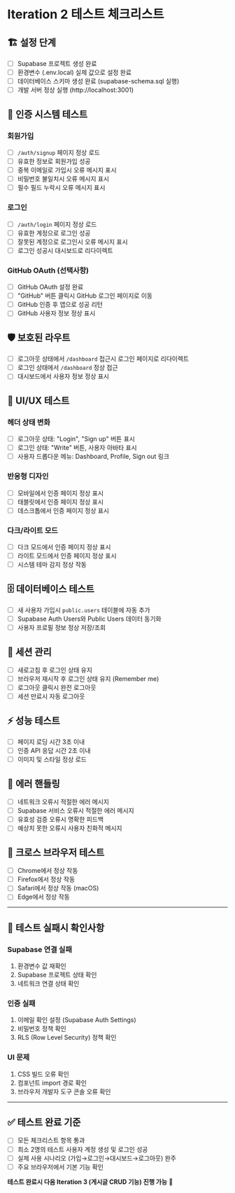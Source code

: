 # Iteration 2 테스트 체크리스트

## 🏗️ 설정 단계
- [ ] Supabase 프로젝트 생성 완료
- [ ] 환경변수 (.env.local) 실제 값으로 설정 완료
- [ ] 데이터베이스 스키마 생성 완료 (supabase-schema.sql 실행)
- [ ] 개발 서버 정상 실행 (http://localhost:3001)

## 🔐 인증 시스템 테스트

### 회원가입
- [ ] `/auth/signup` 페이지 정상 로드
- [ ] 유효한 정보로 회원가입 성공
- [ ] 중복 이메일로 가입시 오류 메시지 표시
- [ ] 비밀번호 불일치시 오류 메시지 표시
- [ ] 필수 필드 누락시 오류 메시지 표시

### 로그인
- [ ] `/auth/login` 페이지 정상 로드
- [ ] 유효한 계정으로 로그인 성공
- [ ] 잘못된 계정으로 로그인시 오류 메시지 표시
- [ ] 로그인 성공시 대시보드로 리다이렉트

### GitHub OAuth (선택사항)
- [ ] GitHub OAuth 설정 완료
- [ ] "GitHub" 버튼 클릭시 GitHub 로그인 페이지로 이동
- [ ] GitHub 인증 후 앱으로 성공 리턴
- [ ] GitHub 사용자 정보 정상 표시

## 🛡️ 보호된 라우트
- [ ] 로그아웃 상태에서 `/dashboard` 접근시 로그인 페이지로 리다이렉트
- [ ] 로그인 상태에서 `/dashboard` 정상 접근
- [ ] 대시보드에서 사용자 정보 정상 표시

## 🎨 UI/UX 테스트

### 헤더 상태 변화
- [ ] 로그아웃 상태: "Login", "Sign up" 버튼 표시
- [ ] 로그인 상태: "Write" 버튼, 사용자 아바타 표시
- [ ] 사용자 드롭다운 메뉴: Dashboard, Profile, Sign out 링크

### 반응형 디자인
- [ ] 모바일에서 인증 페이지 정상 표시
- [ ] 태블릿에서 인증 페이지 정상 표시
- [ ] 데스크톱에서 인증 페이지 정상 표시

### 다크/라이트 모드
- [ ] 다크 모드에서 인증 페이지 정상 표시
- [ ] 라이트 모드에서 인증 페이지 정상 표시
- [ ] 시스템 테마 감지 정상 작동

## 🗄️ 데이터베이스 테스트
- [ ] 새 사용자 가입시 `public.users` 테이블에 자동 추가
- [ ] Supabase Auth Users와 Public Users 데이터 동기화
- [ ] 사용자 프로필 정보 정상 저장/조회

## 🔄 세션 관리
- [ ] 새로고침 후 로그인 상태 유지
- [ ] 브라우저 재시작 후 로그인 상태 유지 (Remember me)
- [ ] 로그아웃 클릭시 완전 로그아웃
- [ ] 세션 만료시 자동 로그아웃

## ⚡ 성능 테스트
- [ ] 페이지 로딩 시간 3초 이내
- [ ] 인증 API 응답 시간 2초 이내
- [ ] 이미지 및 스타일 정상 로드

## 🐛 에러 핸들링
- [ ] 네트워크 오류시 적절한 에러 메시지
- [ ] Supabase 서비스 오류시 적절한 에러 메시지
- [ ] 유효성 검증 오류시 명확한 피드백
- [ ] 예상치 못한 오류시 사용자 친화적 메시지

## 📱 크로스 브라우저 테스트
- [ ] Chrome에서 정상 작동
- [ ] Firefox에서 정상 작동
- [ ] Safari에서 정상 작동 (macOS)
- [ ] Edge에서 정상 작동

---

## 🚨 테스트 실패시 확인사항

### Supabase 연결 실패
1. 환경변수 값 재확인
2. Supabase 프로젝트 상태 확인
3. 네트워크 연결 상태 확인

### 인증 실패
1. 이메일 확인 설정 (Supabase Auth Settings)
2. 비밀번호 정책 확인
3. RLS (Row Level Security) 정책 확인

### UI 문제
1. CSS 빌드 오류 확인
2. 컴포넌트 import 경로 확인
3. 브라우저 개발자 도구 콘솔 오류 확인

---

## ✅ 테스트 완료 기준
- [ ] 모든 체크리스트 항목 통과
- [ ] 최소 2명의 테스트 사용자 계정 생성 및 로그인 성공
- [ ] 실제 사용 시나리오 (가입→로그인→대시보드→로그아웃) 완주
- [ ] 주요 브라우저에서 기본 기능 확인

**테스트 완료시 다음 Iteration 3 (게시글 CRUD 기능) 진행 가능** 🚀